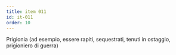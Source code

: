 ```yaml
---
title: item 011
id: it-011
order: 10
---
```

Prigionia (ad esempio, essere rapiti, sequestrati, tenuti in ostaggio, prigioniero di guerra)